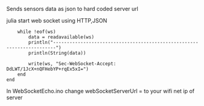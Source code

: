 Sends sensors data as json to hard coded server url


julia start web socket 
using HTTP,JSON

```@async HTTP.WebSockets.listen("172.30.30.110", UInt16(2001)) do ws
    while !eof(ws)
        data = readavailable(ws)
        println("-----------------------------------------------------------------------")
        println(String(data))

        write(ws, "Sec-WebSocket-Accept: DdLWT/1JcX+nQFHebYP+rqEx5xI=")
    end
end
```
In WebSocketEcho.ino change webSocketServerUrl  = to your wifi net ip of server
